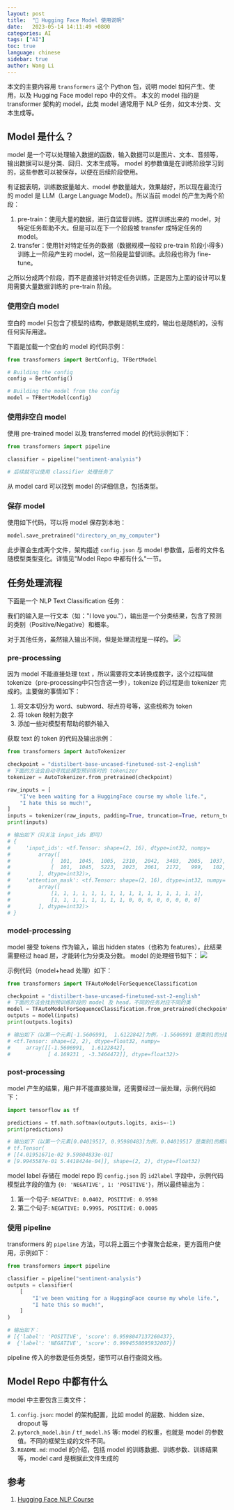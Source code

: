 ```yaml
---
layout: post
title:  "🤗 Hugging Face Model 使用说明"
date:   2023-05-14 14:11:49 +0800
categories: AI
tags: ["AI"]
toc: true
language: chinese
sidebar: true
author: Wang Li
---
```


本文的主要内容用 `transformers` 这个 Python 包，说明 model 如何产生、使用，以及 Hugging Face model repo 中的文件。
本文的 model 指的是 transformer 架构的 model，此类 model 通常用于 NLP 任务，如文本分类、文本生成等。

## Model 是什么？

model 是一个可以处理输入数据的函数，输入数据可以是图片、文本、音频等，输出数据可以是分类、回归、文本生成等。
model 的参数值是在训练阶段学习到的，这些参数可以被保存，以便在后续阶段使用。

有证据表明，训练数据量越大、model 参数量越大，效果越好，所以现在最流行的 model 是 LLM（Large Language Model）。所以当前 model 的产生为两个阶段：
1. pre-train：使用大量的数据，进行自监督训练。这样训练出来的 model，对特定任务帮助不大。但是可以在下一个阶段被 transfer 成特定任务的 model。 
2. transfer：使用针对特定任务的数据（数据规模一般较 pre-train 阶段小得多）训练上一阶段产生的 model，这一阶段是监督训练。此阶段也称为 fine-tune。

之所以分成两个阶段，而不是直接针对特定任务训练，正是因为上面的设计可以复用需要大量数据训练的 pre-train 阶段。

### 使用空白 model

空白的 model 只包含了模型的结构，参数是随机生成的，输出也是随机的，没有任何实际用途。

下面是加载一个空白的 model 的代码示例：
```python
from transformers import BertConfig, TFBertModel

# Building the config
config = BertConfig()

# Building the model from the config
model = TFBertModel(config)
```

### 使用非空白 model

使用 pre-trained model 以及 transferred model 的代码示例如下：
```python
from transformers import pipeline

classifier = pipeline("sentiment-analysis")

# 后续就可以使用 classifier 处理任务了
```

从 model card 可以找到 model 的详细信息，包括类型。

### 保存 model

使用如下代码，可以将 model 保存到本地：
```python
model.save_pretrained("directory_on_my_computer")
```

此步骤会生成两个文件，架构描述 `config.json` 与 model 参数值，后者的文件名随模型类型变化。详情见"Model Repo 中都有什么"一节。 

## 任务处理流程

下面是一个 NLP Text Classification 任务：

<script
	type="module"
	src="https://gradio.s3-us-west-2.amazonaws.com/3.28.3/gradio.js"
></script>

<gradio-app src="https://glrh11-distilbert-base-uncased-finetuned-sst-2-english.hf.space"></gradio-app>

我们的输入是一行文本（如："I love you."），输出是一个分类结果，包含了预测的类别（Positive/Negative）和概率。

对于其他任务，虽然输入输出不同，但是处理流程是一样的。
![](/assets/image/20230514-huggingface-transformer/full_nlp_pipeline.svg)

### pre-processing

因为 model 不能直接处理 text ，所以需要将文本转换成数字，这个过程叫做 tokenize（pre-processing中只包含这一步），tokenize 的过程是由 tokenizer 完成的。主要做的事情如下：
1. 将文本切分为 word、subword、标点符号等，这些统称为 token
2. 将 token 映射为数字
3. 添加一些对模型有帮助的额外输入

获取 text 的 token 的代码及输出示例：
```python
from transformers import AutoTokenizer

checkpoint = "distilbert-base-uncased-finetuned-sst-2-english"
# 下面的方法会自动寻找此模型预训练时的 tokenizer
tokenizer = AutoTokenizer.from_pretrained(checkpoint)

raw_inputs = [
    "I've been waiting for a HuggingFace course my whole life.",
    "I hate this so much!",
]
inputs = tokenizer(raw_inputs, padding=True, truncation=True, return_tensors="tf")
print(inputs)

# 输出如下（只关注 input_ids 即可）
# {
#     'input_ids': <tf.Tensor: shape=(2, 16), dtype=int32, numpy=
#         array([
#             [  101,  1045,  1005,  2310,  2042,  3403,  2005,  1037, 17662, 12172,  2607,  2026,  2878,  2166,  1012,   102],
#             [  101,  1045,  5223,  2023,  2061,  2172,   999,   102,     0,     0,     0,     0,     0,     0,     0,     0]
#         ], dtype=int32)>, 
#     'attention_mask': <tf.Tensor: shape=(2, 16), dtype=int32, numpy=
#         array([
#             [1, 1, 1, 1, 1, 1, 1, 1, 1, 1, 1, 1, 1, 1, 1, 1],
#             [1, 1, 1, 1, 1, 1, 1, 1, 0, 0, 0, 0, 0, 0, 0, 0]
#         ], dtype=int32)>
# }
```

### model-processing

model 接受 tokens 作为输入，输出 hidden states（也称为 features），此结果需要经过 head 层，才能转化为分类及分数。
model 的处理细节如下：
![](/assets/image/20230514-huggingface-transformer/transformer_and_head.svg)

示例代码（model+head 处理）如下：
```python
from transformers import TFAutoModelForSequenceClassification

checkpoint = "distilbert-base-uncased-finetuned-sst-2-english"
# 下面的方法会找到预训练阶段的 model 及 head，不同的任务对应不同的类
model = TFAutoModelForSequenceClassification.from_pretrained(checkpoint)
outputs = model(inputs)
print(outputs.logits)

# 输出如下（以第一个元素[-1.5606991,  1.6122842]为例，-1.5606991 是类别1的分数，1.6122842 是类别2的分数）
# <tf.Tensor: shape=(2, 2), dtype=float32, numpy=
#     array([[-1.5606991,  1.6122842],
#            [ 4.169231 , -3.3464472]], dtype=float32)>
```

### post-processing

model 产生的结果，用户并不能直接处理，还需要经过一层处理，示例代码如下：
```python
import tensorflow as tf

predictions = tf.math.softmax(outputs.logits, axis=-1)
print(predictions)

# 输出如下（以第一个元素[0.04019517, 0.95980483]为例，0.04019517 是类别1的概率，0.95980483 是类别2的概率）
# tf.Tensor(
# [[4.01951671e-02 9.59804833e-01]
# [9.9945587e-01 5.4418424e-04]], shape=(2, 2), dtype=float32)
```

model label 存储在 model repo 的 `config.json` 的 `id2label` 字段中，示例代码模型此字段的值为 `{0: 'NEGATIVE', 1: 'POSITIVE'}`，所以最终输出为：
1. 第一个句子: `NEGATIVE: 0.0402, POSITIVE: 0.9598`
2. 第二个句子: `NEGATIVE: 0.9995, POSITIVE: 0.0005`

### 使用 pipeline

transformers 的 `pipeline` 方法，可以将上面三个步骤聚合起来，更方面用户使用，示例如下：
```python
from transformers import pipeline

classifier = pipeline("sentiment-analysis")
outputs = classifier(
    [
        "I've been waiting for a HuggingFace course my whole life.",
        "I hate this so much!",
    ]
)

# 输出如下：
# [{'label': 'POSITIVE', 'score': 0.9598047137260437},
#  {'label': 'NEGATIVE', 'score': 0.9994558095932007}]
```

pipeline 传入的参数是任务类型，细节可以自行查阅文档。

## Model Repo 中都有什么

model 中主要包含三类文件：
1. `config.json`: model 的架构配置，比如 model 的层数、hidden size、dropout 等
2. `pytorch_model.bin` / `tf_model.h5` 等: model 的权重，也就是 model 的参数值。不同的框架生成的文件不同。
3. `README.md`: model 的介绍，包括 model 的训练数据、训练参数、训练结果等，model card 是根据此文件生成的

## 参考

1. [Hugging Face NLP Course](https://huggingface.co/learn/nlp-course/chapter0/1?fw=pt)
